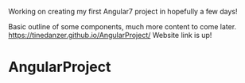 Working on creating my first Angular7 project in hopefully a few days!

Basic outline of some components, much more content to come later.
https://tinedanzer.github.io/AngularProject/
Website link is up!

# AngularProject